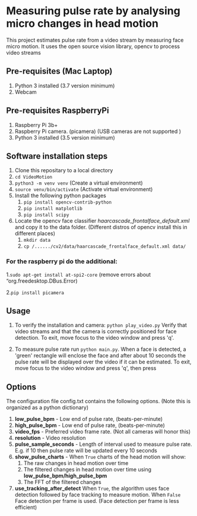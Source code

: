 # Measuring pulse rate by analysing micro changes in head motion
This project estimates pulse rate from a video stream by measuring face micro motion. It uses the open source vision library, opencv to process video streams

## Pre-requisites (Mac Laptop)
1. Python 3 installed (3.7 version minimum)
2. Webcam

## Pre-requisites RaspberryPi
1. Raspberry Pi 3b+
2. Raspberry Pi camera. (picamera) (USB cameras are not supported )
3. Python 3 installed (3.5 version minimum)


## Software installation steps
1. Clone this repositary to a local directory
2. `cd VideoMotion`
3. `python3 -m venv venv`  (Create a virtual environment)
4. `source venv/bin/activate` (Activate virtual environment)
5. Install the following python packages
    1. `pip install opencv-contrib-python`
    2. `pip install matplotlib`
    3. `pip install scipy`
6. Locate the opencv face classifier *haarcascade_frontalface_default.xml* and copy it to the data folder. (Different distros of opencv install this in different places)  
    1. `mkdir data`
    2. `cp /....../cv2/data/haarcascade_frontalface_default.xml data/`  
    
### For the raspberry pi do the additional:
1.`sudo apt-get install at-spi2-core` (remove errors about “org.freedesktop.DBus.Error)

2.`pip install picamera`
    
    
## Usage
1. To verify the installation and camera: `python play_video.py` Verify that video streams and that the camera is correctly positioned for face detection. To exit, move focus to the video window and press 'q'.

2. To measure pulse rate run `python main.py`. When a face is detected, a 'green' rectangle will enclose the face and after about 10 seconds the pulse rate will be displayed over the video if it can be estimated. To exit, move focus to the video window and press 'q', then press <Enter>

## Options
The configuration file config.txt contains the following options. (Note this is organized as a python dictionary)

1. **low_pulse_bpm** - Low end of pulse rate, (beats-per-minute)
2. **high_pulse_bpm** - Low end of pulse rate, (beats-per-minute)
3. **video_fps** - Preferred video frame rate. (Not all cameras will honor this)
4. **resolution** - Video resolution
5. **pulse_sample_seconds** - Length of interval used to measure pulse rate. E.g. if 10 then pulse rate will be updated every 10 seconds
6. **show_pulse_charts** - When `True` charts of the head motion will show: 
    1. The raw changes in head motion over time
    2. The filtered changes in head motion over time using **low_pulse_bpm/high_pulse_bpm**
    3. The FFT of the filtered changes
7. **use_tracking_after_detect** When `True`, the algorithm uses face detection followed by face tracking to measure motion. When `False` Face detection per frame is used. (Face detection per frame is less efficient)
